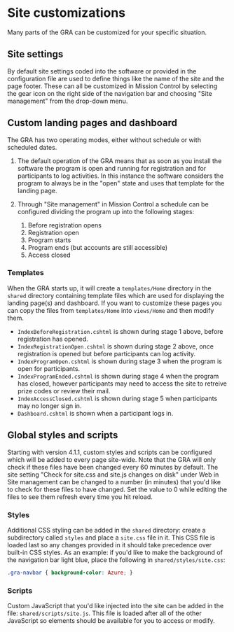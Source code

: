 # Site customizations

Many parts of the GRA can be customized for your specific situation.

## Site settings

By default site settings coded into the software or provided in the configuration file are used to define things like the name of the site and the page footer. These can all be customized in Mission Control by selecting the gear icon on the right side of the navigation bar and choosing "Site management" from the drop-down menu.

## Custom landing pages and dashboard

The GRA has two operating modes, either without schedule or with scheduled dates.

1. The default operation of the GRA means that as soon as you install the software the program is open and running for registration and for participants to log activities. In this instance the software considers the program to always be in the "open" state and uses that template for the landing page.

2. Through "Site management" in Mission Control a schedule can be configured dividing the program up into the following stages:
    1. Before registration opens
    2. Registration open
    3. Program starts
    4. Program ends (but accounts are still accessible)
    5. Access closed

### Templates

When the GRA starts up, it will create a `templates/Home` directory in the `shared` directory containing template files which are used for displaying the landing page(s) and dashboard. If you want to customize these pages you can copy the files from `templates/Home` into `views/Home` and then modify them.

- `IndexBeforeRegistration.cshtml` is shown during stage 1 above, before registration has opened.
- `IndexRegistrationOpen.cshtml` is shown during stage 2 above, once registration is opened but before participants can log activity.
- `IndexProgramOpen.cshtml` is shown during stage 3 when the program is open for participants.
- `IndexProgramEnded.cshtml` is shown during stage 4 when the program has closed, however participants may need to access the site to retreive prize codes or review their mail.
- `IndexAccessClosed.cshtml` is shown during stage 5 when participants may no longer sign in.
- `Dashboard.cshtml` is shown when a participant logs in.

## Global styles and scripts

Starting with version 4.1.1, custom styles and scripts can be configured which will be added to every page site-wide. Note that the GRA will only check if these files have been changed every 60 minutes by default. The site setting "Check for site.css and site.js changes on disk" under Web in Site management can be changed to a number (in minutes) that you'd like to check for these files to have changed. Set the value to 0 while editing the files to see them refresh every time you hit reload.

### Styles

Additional CSS styling can be added in the `shared` directory: create a subdirectory called `styles` and place a `site.css` file in it. This CSS file is loaded last so any changes provided in it should take precedence over built-in CSS styles. As an example: if you'd like to make the background of the navigation bar light blue, place the following in `shared/styles/site.css`:

```css
.gra-navbar { background-color: Azure; }
```

### Scripts

Custom JavaScript that you'd like injected into the site can be added in the file: `shared/scripts/site.js`. This file is loaded after all of the other JavaScript so elements should be available for you to access or modify.

